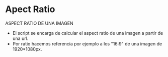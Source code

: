# Apect Ratio

ASPECT RATIO DE UNA IMAGEN

 * El script se encarga de calcular el aspect ratio de una imagen a partir de una url.
 * Por ratio hacemos referencia por ejemplo a los "16:9" de una imagen de 1920*1080px.
